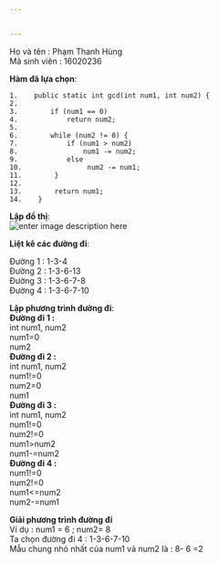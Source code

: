 ```yaml
---


---
```


<p>Họ và tên : Phạm Thanh Hùng<br>
Mã sinh viên : 16020236</p>
<p><strong>Hàm đã lựa chọn</strong>:</p>
<pre><code>1.    public static int gcd(int num1, int num2) {  	
2.
3.        if (num1 == 0)								
4.            return num2;							
5.
6.        while (num2 != 0) {							
7.            if (num1 &gt; num2)						
8.                num1 -= num2;						
9.            else									
10.                num2 -= num1;						
11.        }											
12.
13.        return num1;								
14.    }		
</code></pre>
<p><strong>Lập đồ thị</strong>:<br>
<img src="https://i.imgur.com/P6rmonE.jpg" alt="enter image description here"></p>
<p><strong>Liệt kê các đường đi</strong>:</p>
<p>Đường 1 : 1-3-4<br>
Đường 2 : 1-3-6-13<br>
Đường 3 : 1-3-6-7-8<br>
Đường 4 : 1-3-6-7-10</p>
<p><strong>Lập phương trình đường đi</strong>:<br>
<strong>Đường đi 1 :</strong><br>
int num1, num2<br>
num1=0<br>
num2<br>
<strong>Đường đi 2 :</strong><br>
int num1, num2<br>
num1!=0<br>
num2=0<br>
num1<br>
<strong>Đường đi 3 :</strong><br>
int num1, num2<br>
num1!=0<br>
num2!=0<br>
num1&gt;num2<br>
num1-=num2<br>
<strong>Đường đi 4 :</strong><br>
num1!=0<br>
num2!=0<br>
num1&lt;=num2<br>
num2-=num1</p>
<p><strong>Giải phương trình đường đi</strong><br>
Ví dụ : num1 = 6 ; num2= 8<br>
Ta chọn đường đi 4 : 1-3-6-7-10<br>
Mẫu chung nhỏ nhất của num1 và num2 là : 8- 6 =2</p>

